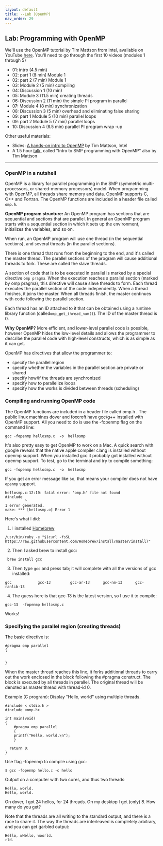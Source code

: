 ```yaml
---
layout: default 
title: --Lab (OpenMP)
nav_order: 29
---
```



## Lab: Programming with OpenMP 


We'll use the OpenMP  tutorial by Tim Mattson from Intel, available on YouTube [here](https://www.youtube.com/watch?v=6jFkNjhJ-Z4&list=PLLX-Q6B8xqZ8n8bwjGdzBJ25X2utwnoEG&index=3). You'll need to go through the first 10 videos (modules 1 through 5)

*  01: intro (4.5 min)
*  02: part 1 (8 min) Module 1
*  02: part 2 (7 min) Module 1
*  03: Module 2 (5 min) compiling
*  04: Discussion 1 (10 min)
*  05: Module 3 (11.5 min) creating threads
*  06: Discussion 2 (11 min) the simple PI program in parallel
*  07: Module 4 (8 min) synchronization
*  08: Discussion 3 (5 min) overhead and eliminating false sharing
*  09: part 1 Module 5 (10 min) parallel loops
*  09: part 2 Module 5 (7 min) parallel loops
* 10: Discussion 4 (6.5 min) parallel PI program wrap -up 

Other useful materials:

  * Slides: [A hands-on intro to OpenMP](https://github.com/tgmattso/OpenMP_intro_tutorial)  by Tim Mattson, Intel
  *  A 1.5 hour [talk](https://www.youtube.com/watch?v=fn2VAUSw6cI), called "Intro to SMP programming with OpenMP" also by Tim Mattson 


***

### OpenMP in a nutshell


OpenMP is a library for parallel programming in the SMP (symmetric multi-processors, or shared-memory processors) model. When programming with OpenMP, all threads share memory and data. OpenMP supports C, C++ and Fortran. The OpenMP functions are included in a header file called ```omp.h```.

__OpenMP program structure:__ An OpenMP program has sections that are sequential and sections that are parallel. In general an OpenMP program starts with a sequential section in which it sets up the environment, initializes the variables, and so on.

When run, an OpenMP program will use one thread (in the sequential sections), and several threads (in the parallel sections).

There is one thread that runs from the beginning to the end, and it's called the master thread. The parallel sections of the program will cause additional threads to fork. These are called the slave threads.

A section of code that is to be executed in parallel is marked by a special directive ```omp pragma```. When the execution reaches a parallel section (marked by omp pragma), this directive will cause slave threads to form. Each thread executes the parallel section of the code independently. When a thread finishes, it joins the master. When all threads finish, the master continues with code following the parallel section.

Each thread has an ID attached to it that can be obtained using a runtime library function (called```omp_get_thread_num()```). The ID of the master thread is 0.

__Why OpenMP?__ More efficient, and lower-level parallel code is possible, however OpenMP hides the low-level details and allows the programmer to describe the parallel code with high-level constructs, which is as simple as it can get.

OpenMP has directives that allow the programmer to:

  * specify the parallel region
  * specify whether the variables in the parallel section are private or shared
  * specify how/if the threads are synchronized
  *  specify how to parallelize loops
  * specify how the works is divided between threads (scheduling) 


### Compiling and running OpenMP code

The OpenMP functions are included in a header file called omp.h . The public linux machines dover and foxcroft have gcc/g++ installed with OpenMP support. All you need to do is use the -fopenmp flag on the command line:

```gcc -fopenmp hellosmp.c  -o  hellosmp```

It's also pretty easy to get OpenMP to work on a Mac. A quick search with google reveals that the native apple compiler clang is installed without openmp support. When you installed gcc it probably got installed without openmp support. To test, go to the terminal and try to compile something:

```gcc -fopenmp hellosmp.c  -o  hellosmp```

If you get an error message like so, that means your compiler does not have ```openmp``` support.

```
hellosmp.c:12:10: fatal error: 'omp.h' file not found
#include 
         ^
1 error generated.
make: *** [hellosmp.o] Error 1
```

Here's what I did:

1. I installed [Homebrew](http://brew.sh/index.html)

```/usr/bin/ruby -e "$(curl -fsSL https://raw.githubusercontent.com/Homebrew/install/master/install)"```

2. Then I asked brew to install gcc:

``` brew install gcc```

3. Then type ```gcc``` and press tab; it will complete with all the versions of gcc installed:

```(base) ltoma@XVR66RXWMT openMP % gcc
gcc            gcc-13         gcc-ar-13      gcc-nm-13      gcc-ranlib-13
```
4. The guess here is that gcc-13 is the latest version, so I use it to compile:

```gcc-13  -fopenmp hellosmp.c ```

Works!



### Specifying the parallel region (creating threads)

The basic directive is:

```
#pragma omp parallel 
{


}
```

When the master thread reaches this line, it forks additional threads to carry out the work enclosed in the block following the #pragma construct. The block is executed by all threads in parallel. The original thread will be denoted as master thread with thread-id 0.


Example (C program): Display "Hello, world" using multiple threads.

```
#include < stdio.h >
#include <omp.h>

int main(void)
{
    #pragma omp parallel
    {
    printf("Hello, world.\n");
    }

  return 0;
}
```

Use flag -fopenmp to compile using gcc:

```
$ gcc -fopenmp hello.c -o hello
```

Output on a computer with two cores, and thus two threads:

```
Hello, world.
Hello, world.
```
On dover, I got 24 hellos, for 24 threads. On my desktop I get (only) 8. How many do you get?

Note that the threads are all writing to the standard output, and there is a race to share it. The way the threads are interleaved is completely arbitrary, and you can get garbled output:

```
Hello, wHello, woorld.
rld.
```
